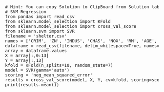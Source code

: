 <pre class="file" data-target="clipboard">
# Hint: You can copy Solution to ClipBoard from Solution tab in Step 7
# SVM Regression
from pandas import read_csv
from sklearn.model_selection import KFold
from sklearn.model_selection import cross_val_score
from sklearn.svm import SVR
filename = 'shelter.csv'
names = ['CRIM', 'ZN', 'INDUS', 'CHAS', 'NOX', 'RM', 'AGE', 'DIS', 'RAD', 'TAX', 'PTRATIO', 'B', 'LSTAT', 'MEDV']
dataframe = read_csv(filename, delim_whitespace=True, names=names)
array = dataframe.values
X = array[:,0:13]
Y = array[:,13]
kfold = KFold(n_splits=10, random_state=7)
model = SVR(gamma='auto')
scoring = 'neg_mean_squared_error'
results = cross_val_score(model, X, Y, cv=kfold, scoring=scoring)
print(results.mean())

</pre>

